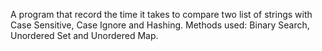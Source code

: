 A program that record the time it takes to compare two list of strings with Case Sensitive, Case Ignore and Hashing.
Methods used: Binary Search, Unordered Set and Unordered Map. 
